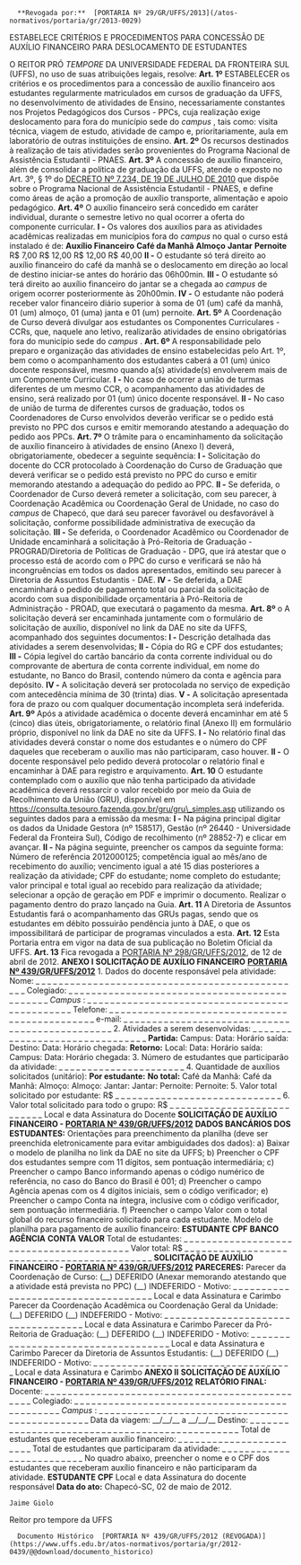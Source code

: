       **Revogada por:**  [PORTARIA Nº 29/GR/UFFS/2013](/atos-normativos/portaria/gr/2013-0029) 

   ESTABELECE CRITÉRIOS E PROCEDIMENTOS PARA CONCESSÃO DE AUXÍLIO FINANCEIRO PARA DESLOCAMENTO DE ESTUDANTES  

 O REITOR PRÓ *TEMPORE*  DA UNIVERSIDADE FEDERAL DA FRONTEIRA SUL (UFFS), no uso de suas atribuições legais, resolve:   **Art. 1º**  ESTABELECER os critérios e os procedimentos para a concessão de auxílio financeiro aos estudantes regularmente matriculados em cursos de graduação da UFFS, no desenvolvimento de atividades de Ensino, necessariamente constantes nos Projetos Pedagógicos dos Cursos - PPCs, cuja realização exige deslocamento para fora do município sede do *campus* , tais como: visita técnica, viagem de estudo, atividade de campo e, prioritariamente, aula em laboratório de outras instituições de ensino.   **Art. 2º**  Os recursos destinados à realização de tais atividades serão provenientes do Programa Nacional de Assistência Estudantil - PNAES.   **Art. 3º**  A concessão de auxílio financeiro, além de consolidar a política de graduação da UFFS, atende o exposto no Art. 3º, § 1º do [DECRETO Nº 7.234, DE 19 DE JULHO DE 2010](http://www.planalto.gov.br/ccivil_03/_ato2007-2010/2010/decreto/d7234.htm) que dispõe sobre o Programa Nacional de Assistência Estudantil - PNAES, e define como áreas de ação a promoção de auxílio transporte, alimentação e apoio pedagógico.   **Art. 4º**  O auxílio financeiro será concedido em caráter individual, durante o semestre letivo no qual ocorrer a oferta do componente curricular. **I -**  Os valores dos auxílios para as atividades acadêmicas realizadas em municípios fora do *campus*  no qual o curso está instalado é de:     **Auxílio Financeiro**   **Café da Manhã**   **Almoço**   **Jantar**   **Pernoite**     R$ 7,00   R$ 12,00   R$ 12,00   R$ 40,00       **II -**  O estudante só terá direito ao auxílio financeiro do café da manhã se o deslocamento em direção ao local de destino iniciar-se antes do horário das 06h00min. **III -**  O estudante só terá direito ao auxílio financeiro do jantar se a chegada ao *campus*  de origem ocorrer posteriormente às 20h00min. **IV -**  O estudante não poderá receber valor financeiro diário superior à soma de 01 (um) café da manhã, 01 (um) almoço, 01 (uma) janta e 01 (um) pernoite.   **Art. 5º**  A Coordenação de Curso deverá divulgar aos estudantes os Componentes Curriculares - CCRs, que, naquele ano letivo, realizarão atividades de ensino obrigatórias fora do município sede do *campus* .   **Art. 6º**  A responsabilidade pelo preparo e organização das atividades de ensino estabelecidas pelo Art. 1º, bem como o acompanhamento dos estudantes caberá a 01 (um) único docente responsável, mesmo quando a(s) atividade(s) envolverem mais de um Componente Curricular. **I -**  No caso de ocorrer a união de turmas diferentes de um mesmo CCR, o acompanhamento das atividades de ensino, será realizado por 01 (um) único docente responsável. **II -**  No caso de união de turma de diferentes cursos de graduação, todos os Coordenadores de Curso envolvidos deverão verificar se o pedido está previsto no PPC dos cursos e emitir memorando atestando a adequação do pedido aos PPCs.   **Art. 7º**  O trâmite para o encaminhamento da solicitação de auxílio financeiro à atividades de ensino (Anexo I) deverá, obrigatoriamente, obedecer a seguinte sequência: **I -**  Solicitação do docente do CCR protocolado à Coordenação do Curso de Graduação que deverá verificar se o pedido está previsto no PPC do curso e emitir memorando atestando a adequação do pedido ao PPC. **II -**  Se deferida, o Coordenador de Curso deverá remeter a solicitação, com seu parecer, à Coordenação Acadêmica ou Coordenação Geral de Unidade, no caso do *campus*  de Chapecó, que dará seu parecer favorável ou desfavorável à solicitação, conforme possibilidade administrativa de execução da solicitação. **III -**  Se deferida, o Coordenador Acadêmico ou Coordenador de Unidade encaminhará a solicitação à Pró-Reitoria de Graduação - PROGRAD/Diretoria de Políticas de Graduação - DPG, que irá atestar que o processo está de acordo com o PPC do curso e verificará se não há incongruências em todos os dados apresentados, emitindo seu parecer à Diretoria de Assuntos Estudantis - DAE. **IV -**  Se deferida, a DAE encaminhará o pedido de pagamento total ou parcial da solicitação de acordo com sua disponibilidade orçamentária à Pró-Reitoria de Administração - PROAD, que executará o pagamento da mesma.   **Art. 8º**  o A solicitação deverá ser encaminhada juntamente com o formulário de solicitação de auxílio, disponível no link da DAE no site da UFFS, acompanhado dos seguintes documentos: **I -**  Descrição detalhada das atividades a serem desenvolvidas; **II -**  Cópia do RG e CPF dos estudantes; **III -**  Cópia legível do cartão bancário da conta corrente individual ou do comprovante de abertura de conta corrente individual, em nome do estudante, no Banco do Brasil, contendo número da conta e agência para depósito. **IV -**  A solicitação deverá ser protocolada no serviço de expedição com antecedência mínima de 30 (trinta) dias. **V -**  A solicitação apresentada fora de prazo ou com qualquer documentação incompleta será indeferida.   **Art. 9º**  Após a atividade acadêmica o docente deverá encaminhar em até 5 (cinco) dias úteis, obrigatoriamente, o relatório final (Anexo II) em formulário próprio, disponível no link da DAE no site da UFFS. **I -**  No relatório final das atividades deverá constar o nome dos estudantes e o número do CPF daqueles que receberam o auxílio mas não participaram, caso houver. **II -**  O docente responsável pelo pedido deverá protocolar o relatório final e encaminhar à DAE para registro e arquivamento.   **Art. 10**  O estudante contemplado com o auxílio que não tenha participado da atividade acadêmica deverá ressarcir o valor recebido por meio da Guia de Recolhimento da União (GRU), disponível em https://consulta.tesouro.fazenda.gov.br/gru/gru\_simples.asp utilizando os seguintes dados para a emissão da mesma: **I -**  Na página principal digitar os dados da Unidade Gestora (nº 158517), Gestão (nº 26440 - Universidade Federal da Fronteira Sul), Código de recolhimento (nº 28852-7) e clicar em avançar. **II -**  Na página seguinte, preencher os campos da seguinte forma: Número de referência 2012000125; competência igual ao mês/ano de recebimento do auxílio; vencimento igual a até 15 dias posteriores a realização da atividade; CPF do estudante; nome completo do estudante; valor principal e total igual ao recebido para realização da atividade; selecionar a opção de geração em PDF e imprimir o documento. Realizar o pagamento dentro do prazo lançado na Guia.   **Art. 11**  A Diretoria de Assuntos Estudantis fará o acompanhamento das GRUs pagas, sendo que os estudantes em débito possuirão pendência junto à DAE, o que os impossibilitará de participar de programas vinculados a esta.   **Art. 12**  Esta Portaria entra em vigor na data de sua publicação no Boletim Oficial da UFFS.   **Art. 13**  Fica revogada a [PORTARIA Nº 298/GR/UFFS/2012](https://www.uffs.edu.br/atos-normativos/portaria/gr/2012-0298), de 12 de abril de 2012.   **ANEXO I**  **SOLICITAÇÃO DE AUXÍLIO FINANCEIRO**  **[PORTARIA Nº 439/GR/UFFS/2012](https://www.uffs.edu.br/atos-normativos/portaria/gr/2012-0439)** 1. Dados do docente responsável pela atividade: Nome: \_ \_ \_ \_ \_ \_ \_ \_ \_ \_ \_ \_ \_ \_ \_ \_ \_ \_ \_ \_ \_ \_ \_ \_ \_ \_ \_ \_ \_ \_ \_ \_ \_ \_ \_ \_ \_ \_ \_ \_ \_ \_ \_ \_ \_ \_ \_ Colegiado: \_ \_ \_ \_ \_ \_ \_ \_ \_ \_ \_ \_ \_ \_ \_ \_ \_ \_ \_ \_ \_ \_ \_ \_ \_ \_ \_ \_ \_ \_ \_ \_ \_ \_ \_ \_ \_ \_ \_ \_ \_ \_ \_ \_ \_ *Campus* : \_ \_ \_ \_ \_ \_ \_ \_ \_ \_ \_ \_ \_ \_ \_ \_ \_ \_ \_ \_ \_ \_ \_ \_ \_ \_ \_ \_ \_ \_ \_ \_ \_ \_ \_ \_ \_ \_ \_ \_ \_ \_ \_ \_ \_ \_ Telefone: \_ \_ \_ \_ \_ \_ \_ \_ \_ \_ \_ \_ \_ \_ \_ \_ \_ \_ \_ \_ \_ \_ \_ \_ \_ \_ \_ \_ \_ \_ \_ \_ \_ \_ \_ \_ \_ \_ \_ \_ \_ \_ \_ \_ \_ \_ e-mail: \_ \_ \_ \_ \_ \_ \_ \_ \_ \_ \_ \_ \_ \_ \_ \_ \_ \_ \_ \_ \_ \_ \_ \_ \_ \_ \_ \_ \_ \_ \_ \_ \_ \_ \_ \_ \_ \_ \_ \_ \_ \_ \_ \_ \_ \_ \_ 2. Atividades a serem desenvolvidas: \_ \_ \_ \_ \_ \_ \_ \_ \_ \_ \_ \_ \_ \_ \_ \_ \_ \_ \_ \_ \_ \_ \_ \_ \_ \_ \_ \_ \_ \_ \_     **Partida:**     Campus: Data: Horário saída:   Destino: Data: Horário chegada:           **Retorno:**     Local: Data: Horário saída:   Campus: Data: Horário chegada:       3. Número de estudantes que participarão da atividade: \_ \_ \_ \_ \_ \_ \_ \_ \_ \_ \_ \_ \_ \_ \_ \_ \_ \_ \_ \_ \_ \_ 4. Quantidade de auxílios solicitados (unitário):     **Por estudante:**   **No total:**     Café da Manhã:   Café da Manhã:     Almoço:   Almoço:     Jantar:   Jantar:     Pernoite:   Pernoite:       5. Valor total solicitado por estudante: R$ \_ \_ \_ \_ \_ \_ \_ \_ \_ \_ \_ \_ \_ \_ \_ \_ \_ \_ \_ \_ \_ \_ \_ \_ \_ \_ \_ \_ \_ 6. Valor total solicitado para todo o grupo: R$ \_ \_ \_ \_ \_ \_ \_ \_ \_ \_ \_ \_ \_ \_ \_ \_ \_ \_ \_ \_ \_ \_ \_ \_ \_ \_ \_   Local e data   Assinatura do Docente **SOLICITAÇÃO DE AUXÍLIO FINANCEIRO - [PORTARIA Nº 439/GR/UFFS/2012](https://www.uffs.edu.br/atos-normativos/portaria/gr/2012-0439)** **DADOS BANCÁRIOS DOS ESTUDANTES:** Orientações para preenchimento da planilha (deve ser preenchida eletronicamente para evitar ambiguidades dos dados): a) Baixar o modelo de planilha no link da DAE no site da UFFS; b) Preencher o CPF dos estudantes sempre com 11 dígitos, sem pontuação intermediária; c) Preencher o campo Banco informando apenas o código numérico de referência, no caso do Banco do Brasil é 001; d) Preencher o campo Agência apenas com os 4 dígitos iniciais, sem o código verificador; e) Preencher o campo Conta na íntegra, inclusive com o código verificador, sem pontuação intermediária. f) Preencher o campo Valor com o total global do recurso financeiro solicitado para cada estudante. Modelo de planilha para pagamento de auxílio financeiro:     **ESTUDANTE**   **CPF**   **BANCO**   **AGÊNCIA**   **CONTA**   **VALOR**                                                                                     Total de estudantes: \_ \_ \_ \_ \_ \_ \_ \_ \_ \_ \_ \_ \_ \_ \_ \_ \_ \_ \_ \_ \_ \_ \_ \_ \_ \_ \_ \_ \_ \_ \_ \_ \_ \_ \_ \_ \_ \_ \_ \_ Valor total: R$ \_ \_ \_ \_ \_ \_ \_ \_ \_ \_ \_ \_ \_ \_ \_ \_ \_ \_ \_ \_ \_ \_ \_ \_ \_ \_ \_ \_ \_ \_ \_ \_ \_ \_ \_ \_ \_ \_ \_ \_ \_ \_ \_ **SOLICITAÇÃO DE AUXÍLIO FINANCEIRO - [PORTARIA Nº 439/GR/UFFS/2012](https://www.uffs.edu.br/atos-normativos/portaria/gr/2012-0439)** **PARECERES:** Parecer da Coordenação de Curso: (\_\_) DEFERIDO (Anexar memorando atestando que a atividade está prevista no PPC) (\_\_) INDEFERIDO - Motivo: \_ \_ \_ \_ \_ \_ \_ \_ \_ \_ \_ \_ \_ \_ \_ \_ \_ \_ \_ \_ \_ \_ \_ \_ \_ \_ \_ \_ \_ \_ \_ \_ \_ \_ \_   Local e data   Assinatura e Carimbo Parecer da Coordenação Acadêmica ou Coordenação Geral da Unidade: (\_\_) DEFERIDO (\_\_) INDEFERIDO - Motivo: \_ \_ \_ \_ \_ \_ \_ \_ \_ \_ \_ \_ \_ \_ \_ \_ \_ \_ \_ \_ \_ \_ \_ \_ \_ \_ \_ \_ \_ \_ \_ \_ \_ \_ \_   Local e data   Assinatura e Carimbo Parecer da Pró-Reitoria de Graduação: (\_\_) DEFERIDO (\_\_) INDEFERIDO - Motivo: \_ \_ \_ \_ \_ \_ \_ \_ \_ \_ \_ \_ \_ \_ \_ \_ \_ \_ \_ \_ \_ \_ \_ \_ \_ \_ \_ \_ \_ \_ \_ \_ \_ \_ \_   Local e data   Assinatura e Carimbo Parecer da Diretoria de Assuntos Estudantis: (\_\_) DEFERIDO (\_\_) INDEFERIDO - Motivo: \_ \_ \_ \_ \_ \_ \_ \_ \_ \_ \_ \_ \_ \_ \_ \_ \_ \_ \_ \_ \_ \_ \_ \_ \_ \_ \_ \_ \_ \_ \_ \_ \_ \_ \_   Local e data   Assinatura e Carimbo   **ANEXO II**  **SOLICITAÇÃO DE AUXÍLIO FINANCEIRO - [PORTARIA Nº 439/GR/UFFS/2012](https://www.uffs.edu.br/atos-normativos/portaria/gr/2012-0439)**  **RELATÓRIO FINAL:** Docente: \_ \_ \_ \_ \_ \_ \_ \_ \_ \_ \_ \_ \_ \_ \_ \_ \_ \_ \_ \_ \_ \_ \_ \_ \_ \_ \_ \_ \_ \_ \_ \_ \_ \_ \_ \_ \_ \_ \_ \_ \_ \_ \_ \_ \_ \_ \_ Colegiado: \_ \_ \_ \_ \_ \_ \_ \_ \_ \_ \_ \_ \_ \_ \_ \_ \_ \_ \_ \_ \_ \_ \_ \_ \_ \_ \_ \_ \_ \_ \_ \_ \_ \_ \_ \_ \_ \_ \_ \_ \_ \_ \_ \_ \_ \_ *Campus* : \_ \_ \_ \_ \_ \_ \_ \_ \_ \_ \_ \_ \_ \_ \_ \_ \_ \_ \_ \_ \_ \_ \_ \_ \_ \_ \_ \_ \_ \_ \_ \_ \_ \_ \_ \_ \_ \_ \_ \_ \_ \_ \_ \_ \_ \_ \_ Data da viagem: \_\_/\_\_/\_\_ a \_\_/\_\_/\_\_ Destino: \_ \_ \_ \_ \_ \_ \_ \_ \_ \_ \_ \_ \_ \_ \_ \_ \_ \_ \_ \_ \_ \_ \_ \_ \_ \_ \_ \_ \_ \_ \_ \_ \_ \_ \_ \_ \_ \_ \_ \_ \_ \_ \_ \_ \_ \_ \_ Total de estudantes que receberam auxílio financeiro: \_ \_ \_ \_ \_ \_ \_ \_ \_ \_ \_ \_ \_ \_ \_ \_ \_ \_ \_ \_ \_ \_ \_ Total de estudantes que participaram da atividade: \_ \_ \_ \_ \_ \_ \_ \_ \_ \_ \_ \_ \_ \_ \_ \_ \_ \_ \_ \_ \_ \_ \_ \_ \_ No quadro abaixo, preencher o nome e o CPF dos estudantes que receberam auxílio financeiro e não participaram da atividade.     **ESTUDANTE**   **CPF**                                       Local e data   Assinatura do docente responsável    **Data do ato:** Chapecó-SC, 02 de maio de 2012.   
 

    Jaime Giolo   
 Reitor pro tempore da UFFS 

      Documento Histórico  [PORTARIA Nº 439/GR/UFFS/2012 (REVOGADA)](https://www.uffs.edu.br/atos-normativos/portaria/gr/2012-0439/@@download/documento_historico)     
      